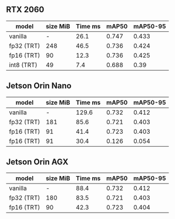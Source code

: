 ## RTX 2060

|   model     | size MiB| Time ms | mAP50 | mAP50-95 |
|-------------|---------|---------|-------|----------|
| vanilla     | -       | 26.1    |0.747  |0.433     |
| fp32 (TRT)  | 248     | 46.5    |0.736  |0.424     |
| fp16 (TRT)  | 90      | 12.3    |0.736  |0.425     |
| int8 (TRT)  | 49      | 7.4     |0.688  |0.39      |

## Jetson Orin Nano

|   model     | size MiB| Time ms | mAP50 | mAP50-95 |
|-------------|---------|---------|-------|----------|
| vanilla     | -       | 129.6   |0.732  |0.412     |
| fp32 (TRT)  | 181     | 85.6    |0.721  |0.403     |
| fp16 (TRT)  | 91      | 41.4    |0.723  |0.403     |
| fp16 (TRT)  | 91      | 30.4    |0.126  |0.054     |

## Jetson Orin AGX

|   model     | size MiB| Time ms | mAP50 | mAP50-95 |
|-------------|---------|---------|-------|----------|
| vanilla     | -       | 88.4    |0.732  |0.412     |
| fp32 (TRT)  | 180     | 83.5    |0.721  |0.403     |
| fp16 (TRT)  | 90      | 42.3    |0.723  |0.404     |